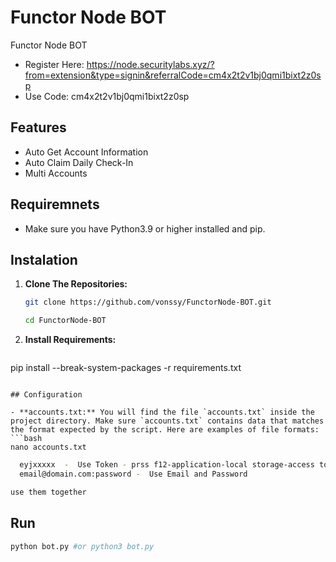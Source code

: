 # Functor Node BOT
Functor Node BOT

- Register Here: https://node.securitylabs.xyz/?from=extension&type=signin&referralCode=cm4x2t2v1bj0qmi1bixt2z0sp
- Use Code: cm4x2t2v1bj0qmi1bixt2z0sp

## Features

  - Auto Get Account Information
  - Auto Claim Daily Check-In
  - Multi Accounts

## Requiremnets

- Make sure you have Python3.9 or higher installed and pip.

## Instalation

1. **Clone The Repositories:**
   ```bash
   git clone https://github.com/vonssy/FunctorNode-BOT.git
   ```
   ```bash
   cd FunctorNode-BOT
   ```

2. **Install Requirements:**
   ```bash
pip install --break-system-packages -r requirements.txt
   ```

## Configuration

- **accounts.txt:** You will find the file `accounts.txt` inside the project directory. Make sure `accounts.txt` contains data that matches the format expected by the script. Here are examples of file formats:
   ```bash
nano accounts.txt
   ```
  ```bash
    eyjxxxxx  -  Use Token - prss f12-application-local storage-access token
    email@domain.com:password -  Use Email and Password

  use them together
  ```

## Run

```bash
python bot.py #or python3 bot.py
```




